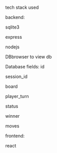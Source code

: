 tech stack used

backend:

sqlite3

express

nodejs

DBbrowser to view db

Database fields: 
id 

session_id

board

player_turn

status

winner

moves

frontend:

react
